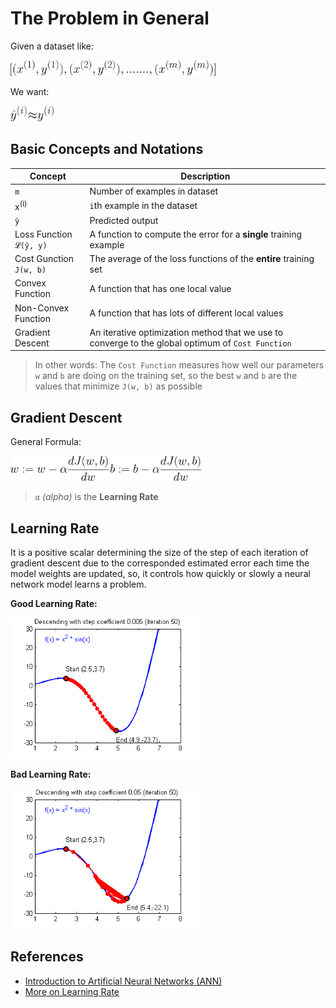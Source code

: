 # The Problem in General 
Given a dataset like:

<img src="../res/Dataset.png" height="25"  />



We want:

<img src="../res/GoodOutput.png" height="25"  />


## Basic Concepts and Notations

| Concept         | Description   |
| --------------- |---------------|
| `m`             | Number of examples in dataset |
| x<sup>(i)</sup> | `i`th example in the dataset  |
| `ŷ`             | Predicted output |
| Loss Function `𝓛(ŷ, y)` | A function to compute the error for a **single** training example |
| Cost Gunction `𝙹(w, b)` | The average of the loss functions of the **entire** training set  |
| Convex Function | A function that has one local value |
| Non-Convex Function | A function that has lots of different local values |
| Gradient Descent | An iterative optimization method that we use to converge to the global optimum of `Cost Function` |

> In other words: The `Cost Function` measures how well our parameters `w` and `b` are doing on the training set, so the best `w` and `b` are the values that minimize `𝙹(w, b)` as possible

## Gradient Descent
General Formula:

<img src="../res/GradientDescentW.png" height="40"  />
<img src="../res/GradientDescentB.png" height="40"  />


> `α` _(alpha)_ is the **Learning Rate** 

## Learning Rate
It is a positive scalar determining the size of the step of each iteration of gradient descent due to the corresponded estimated error each time the model weights are updated, so, it controls how quickly or slowly a neural network model learns a problem.

**Good Learning Rate:**

<img src="../res/GoodSGD.gif" width="300"  />

**Bad Learning Rate:**

<img src="../res/BadSGD.gif" width="300"  />


## References
* [Introduction to Artificial Neural Networks (ANN)](https://searchenterpriseai.techtarget.com/definition/neural-network)
* [More on Learning Rate](https://machinelearningmastery.com/learning-rate-for-deep-learning-neural-networks/)